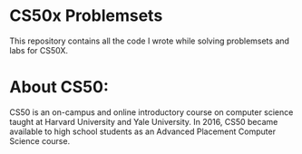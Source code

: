 # CS50x Problemsets
This repository contains all the code I wrote while solving problemsets and labs for CS50X.

# About CS50:
CS50 is an on-campus and online introductory course on computer science taught at Harvard University and Yale University. In 2016, CS50 became available to high school students as an Advanced Placement Computer Science course.

